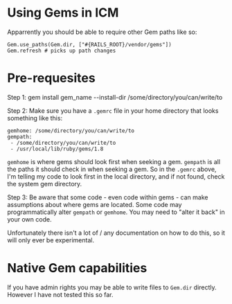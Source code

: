  # Using Gems in ICM
 
 Apparrently you should be able to require other Gem paths like so:
 
 ```
 Gem.use_paths(Gem.dir, ["#{RAILS_ROOT}/vendor/gems"])
 Gem.refresh # picks up path changes
 ```

# Pre-requesites

 Step 1: gem install gem_name --install-dir /some/directory/you/can/write/to
 
 Step 2: Make sure you have a `.gemrc` file in your home directory that looks something like this:

```
gemhome: /some/directory/you/can/write/to
gempath:
 - /some/directory/you/can/write/to
 - /usr/local/lib/ruby/gems/1.8
```


`gemhome` is where gems should look first when seeking a gem. `gempath` is all the paths it should check in when seeking a gem. So in the `.gemrc` above, I'm telling my code to look first in the local directory, and if not found, check the system gem directory.

Step 3: Be aware that some code - even code within gems - can make assumptions about where gems are located. Some code may programmatically alter `gempath` or `gemhome`. You may need to "alter it back" in your own code.

Unfortunately there isn't a lot of / any documentation on how to do this, so it will only ever be experimental.

# Native Gem capabilities

If you have admin rights you may be able to write files to `Gem.dir` directly. However I have not tested this so far.